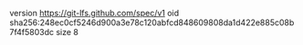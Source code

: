 version https://git-lfs.github.com/spec/v1
oid sha256:248ec0cf5246d900a3e78c120abfcd848609808da1d422e885c08b7f4f5803dc
size 8
